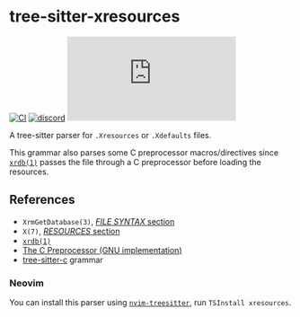 # tree-sitter-xresources

[![CI][ci]](https://github.com/ValdezFOmar/tree-sitter-xresources/actions/workflows/ci.yml)
[![discord][discord]](https://discord.gg/w7nTvsVJhm)
[![matrix][matrix]](https://matrix.to/#/#tree-sitter-chat:matrix.org)
<!-- NOTE: uncomment these if you're publishing packages: -->
<!-- [![npm][npm]](https://www.npmjs.com/package/tree-sitter-xresources) -->
<!-- [![crates][crates]](https://crates.io/crates/tree-sitter-xresources) -->
<!-- [![pypi][pypi]](https://pypi.org/project/tree-sitter-xresources/) -->

A tree-sitter parser for `.Xresources` or `.Xdefaults` files.

This grammar also parses some C preprocessor macros/directives since
[`xrdb(1)`][xrdb-1] passes the file through a C preprocessor before
loading the resources.

## References

- `XrmGetDatabase(3)`, [*FILE SYNTAX* section][XrmGetFileDatabase]
- `X(7)`, [*RESOURCES* section][x-7-resources]
- [`xrdb(1)`][xrdb-1]
- [The C Preprocessor (GNU implementation)][cpp]
- [tree-sitter-c] grammar

### Neovim

You can install this parser using [`nvim-treesitter`][nvim-treesitter],
run `TSInstall xresources`.

[XrmGetFileDatabase]: https://man.archlinux.org/man/XrmGetFileDatabase.3#FILE_SYNTAX
[x-7-resources]: https://man.archlinux.org/man/X.7#RESOURCES
[xrdb-1]: https://man.archlinux.org/man/xrdb.1
[cpp]: https://gcc.gnu.org/onlinedocs/cpp/index.html
[tree-sitter-c]: https://github.com/tree-sitter/tree-sitter-c
[nvim-treesitter]: https://github.com/nvim-treesitter/nvim-treesitter

[ci]: https://img.shields.io/github/actions/workflow/status/ValdezFOmar/tree-sitter-xresources/ci.yml?logo=github&label=CI
[discord]: https://img.shields.io/discord/1063097320771698699?logo=discord&label=discord
[matrix]: https://img.shields.io/matrix/tree-sitter-chat%3Amatrix.org?logo=matrix&label=matrix
[npm]: https://img.shields.io/npm/v/tree-sitter-xresources?logo=npm
[crates]: https://img.shields.io/crates/v/tree-sitter-xresources?logo=rust
[pypi]: https://img.shields.io/pypi/v/tree-sitter-xresources?logo=pypi&logoColor=ffd242
